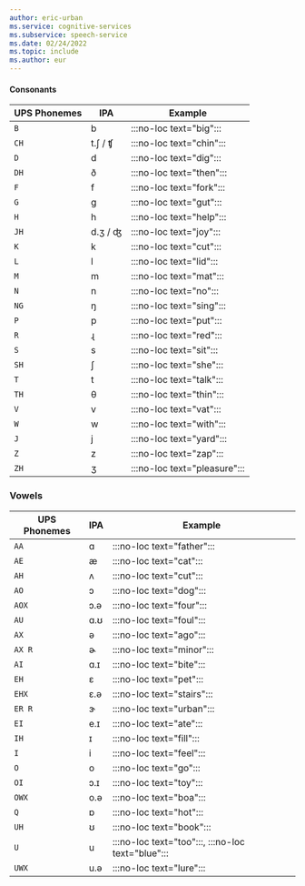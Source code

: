```yaml
---
author: eric-urban
ms.service: cognitive-services
ms.subservice: speech-service
ms.date: 02/24/2022
ms.topic: include
ms.author: eur
---
```


#### Consonants

| UPS Phonemes | IPA     | Example  |
|------------|---------|----------|
| `B`          | b       | :::no-loc text="big":::      |
| `CH`         | t.ʃ / ʧ | :::no-loc text="chin":::     |
| `D`          | d       | :::no-loc text="dig":::      |
| `DH`         | ð       | :::no-loc text="then":::     |
| `F`          | f       | :::no-loc text="fork":::     |
| `G`          | g       | :::no-loc text="gut":::      |
| `H`          | h       | :::no-loc text="help":::     |
| `JH`         | d.ʒ / ʤ | :::no-loc text="joy":::      |
| `K`          | k       | :::no-loc text="cut":::      |
| `L`          | l       | :::no-loc text="lid":::      |
| `M`          | m       | :::no-loc text="mat":::      |
| `N`          | n       | :::no-loc text="no":::       |
| `NG`         | ŋ       | :::no-loc text="sing":::     |
| `P`          | p       | :::no-loc text="put":::      |
| `R`          | ɻ       | :::no-loc text="red":::      |
| `S`          | s       | :::no-loc text="sit":::      |
| `SH`         | ʃ       | :::no-loc text="she":::      |
| `T`          | t       | :::no-loc text="talk":::     |
| `TH`         | θ       | :::no-loc text="thin":::     |
| `V`          | v       | :::no-loc text="vat":::      |
| `W`          | w       | :::no-loc text="with":::     |
| `J`          | j       | :::no-loc text="yard":::     |
| `Z`          | z       | :::no-loc text="zap":::      |
| `ZH`         | ʒ       | :::no-loc text="pleasure"::: |

### Vowels

| UPS Phonemes | IPA | Example   |
|-----------|-----|-----------|
| `AA`        | ɑ   | :::no-loc text="father":::    |
| `AE`        | æ   | :::no-loc text="cat":::       |
| `AH`        | ʌ   | :::no-loc text="cut":::       |
| `AO`        | ɔ   | :::no-loc text="dog":::       |
| `AOX`       | ɔ.ə | :::no-loc text="four":::      |
| `AU`        | ɑ.ʊ | :::no-loc text="foul":::      |
| `AX`        | ə   | :::no-loc text="ago":::       |
| `AX R`      | ɚ   | :::no-loc text="minor":::     |
| `AI`        | ɑ.ɪ | :::no-loc text="bite":::      |
| `EH`        | ɛ   | :::no-loc text="pet":::       |
| `EHX`       | ɛ.ə | :::no-loc text="stairs":::    |
| `ER R`      | ɝ   | :::no-loc text="urban":::     |
| `EI`        | e.ɪ | :::no-loc text="ate":::       |
| `IH`        | ɪ   | :::no-loc text="fill":::      |
| `I`         | i   | :::no-loc text="feel":::      |
| `O`         | o   | :::no-loc text="go":::        |
| `OI`        | ɔ.ɪ | :::no-loc text="toy":::       |
| `OWX`       | o.ə | :::no-loc text="boa":::       |
| `Q`         | ɒ   | :::no-loc text="hot":::       |
| `UH`        | ʊ   | :::no-loc text="book":::      |
| `U`         | u   | :::no-loc text="too":::, :::no-loc text="blue"::: |
| `UWX`       | u.ə | :::no-loc text="lure":::      |
